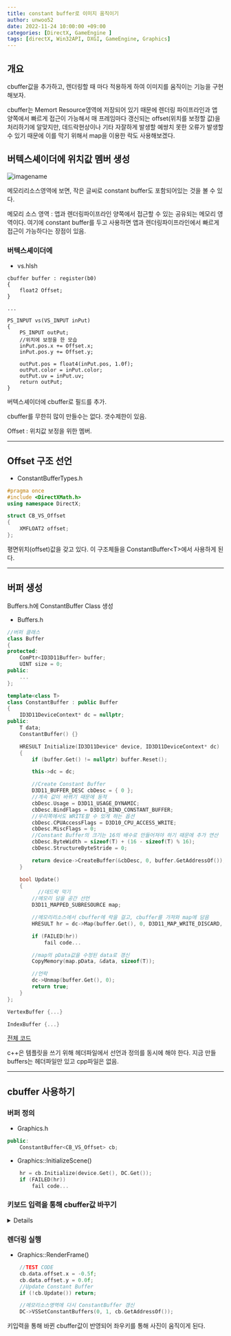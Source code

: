 ```yaml
---
title: constant buffer로 이미지 움직이기
author: unwoo52
date: 2022-11-24 10:00:00 +09:00
categories: [DirectX, GameEngine ]
tags: [directX, Win32API, DXGI, GameEngine, Graphics]
---
```



## 개요

cbuffer값을 추가하고, 렌더링할 때 마다 적용하게 하여 이미지를 움직이는 기능을 구현해보자.

cbuffer는 Memort Resource영역에 저장되어 있기 때문에 렌더링 파이프라인과 앱 양쪽에서 빠르게 접근이 가능해서 매 프레임마다 갱신되는 offset(위치를 보정할 값)을 처리하기에 알맞지만, 데드락현상이나 기타 자잘하게 발생할 예쌍치 못한 오류가 발생할 수 있기 때문에 이를 막기 위해서 map을 이용한 락도 사용해보겠다.

## 버텍스셰이더에 위치값 멤버 생성

![imagename](/assets/image/DirectX/GameEngine/Rendering-Pipeline/001.png)

메모리리소스영역에 보면, 작은 글씨로 constant buffer도 포함되어있는 것을 볼 수 있다.

메모리 소스 영역 : 앱과 렌더링파이프라인 양쪽에서 접근할 수 있는 공유되는 메모리 영역이다. 여기에 constant buffer를 두고 사용하면 앱과 렌더링파이프라인에서 빠르게 접근이 가능하다는 장점이 있음.

### 버텍스셰이더에 

- vs.hlsh

```hlsl
cbuffer buffer : register(b0)
{
    float2 Offset;
}

...

PS_INPUT vs(VS_INPUT inPut)
{
    PS_INPUT outPut;
    //위치에 보정을 한 모습
    inPut.pos.x += Offset.x;
    inPut.pos.y += Offset.y;
    
    outPut.pos = float4(inPut.pos, 1.0f);
    outPut.color = inPut.color;
    outPut.uv = inPut.uv;
	return outPut;
}
```

버텍스셰이더에 cbuffer로 필드를 추가.

cbuffer를 무한히 많이 만들수는 없다. 갯수제한이 있음.

Offset : 위치값 보정을 위한 멤버.


------

## Offset 구조 선언

- ConstantBufferTypes.h

```cpp
#pragma once
#include <DirectXMath.h>
using namespace DirectX;

struct CB_VS_Offset
{
	XMFLOAT2 offset;
};
```

평면위치(offset)값을 갖고 있다. 이 구조체들을 ConstantBuffer\<T\>에서 사용하게 된다.

------

## 버퍼 생성

Buffers.h에 ConstantBuffer Class 생성

- Buffers.h


```cpp
//버퍼 클래스
class Buffer
{
protected:
	ComPtr<ID3D11Buffer> buffer;
	UINT size = 0;
public:
	...
};

template<class T>
class ConstantBuffer : public Buffer
{
	ID3D11DeviceContext* dc = nullptr;
public:
	T data;
	ConstantBuffer() {}

	HRESULT Initialize(ID3D11Device* device, ID3D11DeviceContext* dc)
	{
		if (buffer.Get() != nullptr) buffer.Reset();

		this->dc = dc;

		//Create Constant Buffer
		D3D11_BUFFER_DESC cbDesc = { 0 };
		//계속 값이 바뀌기 때문에 동적
		cbDesc.Usage = D3D11_USAGE_DYNAMIC;
		cbDesc.BindFlags = D3D11_BIND_CONSTANT_BUFFER;
		//우리쪽에서도 WRITE할 수 있게 하는 옵션
		cbDesc.CPUAccessFlags = D3D10_CPU_ACCESS_WRITE;
		cbDesc.MiscFlags = 0;
		//Constant Buffer의 크기는 16의 배수로 만들어져야 하기 때문에 추가 연산
		cbDesc.ByteWidth = sizeof(T) + (16 - sizeof(T) % 16);
		cbDesc.StructureByteStride = 0;

		return device->CreateBuffer(&cbDesc, 0, buffer.GetAddressOf());
	}

    bool Update()
    {
    	  //데드락 막기
        //메모리 담을 공간 선언
        D3D11_MAPPED_SUBRESOURCE map;

        //메모리리소스에서 cbuffer에 락을 걸고, cbuffer를 가져와 map에 담음
        HRESULT hr = dc->Map(buffer.Get(), 0, D3D11_MAP_WRITE_DISCARD, 0, &map);

        if (FAILED(hr))
            fail code...

        //map의 pData값을 수정된 data로 갱신
        CopyMemory(map.pData, &data, sizeof(T));

        //언락
        dc->Unmap(buffer.Get(), 0);
        return true;
    }
};

VertexBuffer {...}

IndexBuffer {...}
```

[전체 코드](https://unwoo52.github.io/posts/Buffers/)

c++은 템플릿을 쓰기 위해 헤더파일에서 선언과 정의를 동시에 해야 한다. 지금 만들 buffers는 헤더파일만 있고 cpp파일은 없음.

-----------

## cbuffer 사용하기

### 버퍼 정의

- Graphics.h

```cpp
public:
	ConstantBuffer<CB_VS_Offset> cb;
```

- Graphics::InitializeScene()

```cpp
    hr = cb.Initialize(device.Get(), DC.Get());
    if (FAILED(hr))
        fail code...
```

### 키보드 입력을 통해  cbuffer값 바꾸기

<details>

  - Engine::Update()
  
  ```cpp
  while (!keyboard.KeyBufferIsEmpty())
  {
      KeyboardEvent ke = keyboard.ReadKey();
      unsigned char key = ke.GetKeyCode();
      if (key == VK_LEFT)
      {
          gfx.cb.data.offset.x -= 0.1f;
      }
      if (key == VK_RIGHT)
      {
          gfx.cb.data.offset.x += 0.1f;
      }
  }
  ```
</details>

### 렌더링 실행

- Graphics::RenderFrame()

```cpp
    //TEST CODE
    cb.data.offset.x = -0.5f;
    cb.data.offset.y = 0.0f; 
    //Update Constant Buffer    
    if (!cb.Update()) return;

    //메모리소스영역에 다시 ConstantBuffer 갱신
    DC->VSSetConstantBuffers(0, 1, cb.GetAddressOf());
```

키입력을 통해 바뀐 cbuffer값이 반영되어 좌우키를 통해 사진이 움직이게 된다.
